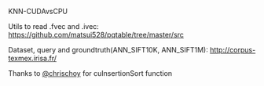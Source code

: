 KNN-CUDAvsCPU

Utils to read .fvec and .ivec: https://github.com/matsui528/pqtable/tree/master/src

Dataset, query and groundtruth(ANN_SIFT10K, ANN_SIFT1M): http://corpus-texmex.irisa.fr/

Thanks to [@chrischoy](https://github.com/chrischoy) for cuInsertionSort function
